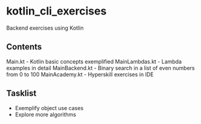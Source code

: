 # kotlin_cli_exercises

Backend exercises using Kotlin

## Contents

Main.kt - Kotlin basic concepts exemplified
MainLambdas.kt - Lambda examples in detail
MainBackend.kt - Binary search in a list of even numbers from 0 to 100
MainAcademy.kt - Hyperskill exercises in IDE

## Tasklist

- Exemplify object use cases
- Explore more algorithms

